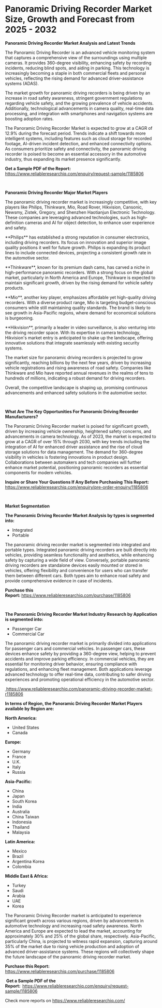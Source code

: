<p><h1>Panoramic Driving Recorder Market Size, Growth and Forecast from 2025 - 2032</h1></p><p><strong>Panoramic Driving Recorder Market Analysis and Latest Trends</strong></p>
<p><p>The Panoramic Driving Recorder is an advanced vehicle monitoring system that captures a comprehensive view of the surroundings using multiple cameras. It provides 360-degree visibility, enhancing safety by recording incidents, reducing blind spots, and aiding in parking. This technology is increasingly becoming a staple in both commercial fleets and personal vehicles, reflecting the rising demand for advanced driver-assistance systems (ADAS).</p><p>The market growth for panoramic driving recorders is being driven by an increase in road safety awareness, stringent government regulations regarding vehicle safety, and the growing prevalence of vehicle accidents. Additionally, technological advancements in camera quality, real-time data processing, and integration with smartphones and navigation systems are boosting adoption rates.</p><p>The Panoramic Driving Recorder Market is expected to grow at a CAGR of 12.9% during the forecast period. Trends indicate a shift towards more intelligent systems, including features such as cloud storage for recorded footage, AI-driven incident detection, and enhanced connectivity options. As consumers prioritize safety and connectivity, the panoramic driving recorder is poised to become an essential accessory in the automotive industry, thus expanding its market presence significantly.</p></p>
<p><strong>Get a Sample PDF of the Report:&nbsp;</strong> <a href="https://www.reliableresearchiq.com/enquiry/request-sample/1185806?utm_campaign=1900&utm_medium=2&utm_source=Github&utm_content=ia&utm_term=11012025&utm_id=panoramic-driving-recorder">https://www.reliableresearchiq.com/enquiry/request-sample/1185806</a></p>
<p>&nbsp;</p>
<p><strong>Panoramic Driving Recorder Major Market Players</strong></p>
<p><p>The panoramic driving recorder market is increasingly competitive, with key players like Philips, Thinkware, Mio, Road Rover, Hikvision, Cansonic, Newsmy, Zistek, Gregory, and Shenzhen Haotianjun Electronic Technology. These companies are leveraging advanced technologies, such as high-definition cameras and AI for object detection, to enhance user experience and safety.</p><p>**Philips** has established a strong reputation in consumer electronics, including driving recorders. Its focus on innovation and superior image quality positions it well for future growth. Philips is expanding its product lines to include connected devices, projecting a consistent growth rate in the automotive sector.</p><p>**Thinkware**, known for its premium dash cams, has carved a niche in high-performance panoramic recorders. With a strong focus on the global market, particularly in North America and Europe, Thinkware is expected to maintain significant growth, driven by the rising demand for vehicle safety products.</p><p>**Mio**, another key player, emphasizes affordable yet high-quality driving recorders. With a diverse product range, Mio is targeting budget-conscious consumers while still maintaining quality standards. The brand is likely to see growth in Asia-Pacific regions, where demand for economical solutions is burgeoning.</p><p>**Hikvision**, primarily a leader in video surveillance, is also venturing into the driving recorder space. With its expertise in camera technology, Hikvision's market entry is anticipated to shake up the landscape, offering innovative solutions that integrate seamlessly with existing security systems.</p><p>The market size for panoramic driving recorders is projected to grow significantly, reaching billions by the next few years, driven by increasing vehicle registrations and rising awareness of road safety. Companies like Thinkware and Mio have reported annual revenues in the realms of tens to hundreds of millions, indicating a robust demand for driving recorders.</p><p>Overall, the competitive landscape is shaping up, promising continuous advancements and enhanced safety solutions in the automotive sector.</p></p>
<p>&nbsp;</p>
<p><strong>What Are The Key Opportunities For Panoramic Driving Recorder Manufacturers?</strong></p>
<p><p>The Panoramic Driving Recorder market is poised for significant growth, driven by increasing vehicle ownership, heightened safety concerns, and advancements in camera technology. As of 2023, the market is expected to grow at a CAGR of over 15% through 2030, with key trends including the integration of AI for enhanced driver assistance and the rise of cloud storage solutions for data management. The demand for 360-degree visibility in vehicles is fostering innovations in product design. Collaborations between automakers and tech companies will further enhance market potential, positioning panoramic recorders as essential components for modern vehicles.</p></p>
<p><strong>Inquire or Share Your Questions If Any Before Purchasing This Report:</strong> <a href="https://www.reliableresearchiq.com/enquiry/pre-order-enquiry/1185806?utm_campaign=1900&utm_medium=2&utm_source=Github&utm_content=ia&utm_term=11012025&utm_id=panoramic-driving-recorder">https://www.reliableresearchiq.com/enquiry/pre-order-enquiry/1185806</a></p>
<p>&nbsp;</p>
<p><strong>Market Segmentation</strong></p>
<p><strong>The Panoramic Driving Recorder Market Analysis by types is segmented into:</strong></p>
<p><ul><li>Integrated</li><li>Portable</li></ul></p>
<p><p>The panoramic driving recorder market is segmented into integrated and portable types. Integrated panoramic driving recorders are built directly into vehicles, providing seamless functionality and aesthetics, while enhancing safety by capturing a wide field of view. Conversely, portable panoramic driving recorders are standalone devices easily mounted or stored in vehicles, offering flexibility and convenience for users who can transfer them between different cars. Both types aim to enhance road safety and provide comprehensive evidence in case of incidents.</p></p>
<p><strong>Purchase this Report:&nbsp;</strong><a href="https://www.reliableresearchiq.com/purchase/1185806?utm_campaign=1900&utm_medium=2&utm_source=Github&utm_content=ia&utm_term=11012025&utm_id=panoramic-driving-recorder">https://www.reliableresearchiq.com/purchase/1185806</a></p>
<p>&nbsp;</p>
<p><strong>The Panoramic Driving Recorder Market Industry Research by Application is segmented into:</strong></p>
<p><ul><li>Passenger Car</li><li>Commercial Car</li></ul></p>
<p><p>The panoramic driving recorder market is primarily divided into applications for passenger cars and commercial vehicles. In passenger cars, these devices enhance safety by providing a 360-degree view, helping to prevent accidents and improve parking efficiency. In commercial vehicles, they are essential for monitoring driver behavior, ensuring compliance with regulations, and enhancing fleet management. Both applications leverage advanced technology to offer real-time data, contributing to safer driving experiences and promoting operational efficiency in the automotive sector.</p></p>
<p><a href="https://www.reliableresearchiq.com/panoramic-driving-recorder-market-r1185806?utm_campaign=1900&utm_medium=2&utm_source=Github&utm_content=ia&utm_term=11012025&utm_id=panoramic-driving-recorder">&nbsp;https://www.reliableresearchiq.com/panoramic-driving-recorder-market-r1185806</a></p>
<p><strong>In terms of Region, the Panoramic Driving Recorder Market Players available by Region are:</strong></p>
<p>
    <p> <strong> North America: </strong>
        <ul>
            <li>United States</li>
            <li>Canada</li>
        </ul>
        </p> 
    <p> <strong> Europe: </strong>
        <ul>
            <li>Germany</li>
            <li>France</li>
            <li>U.K.</li>
            <li>Italy</li>
            <li>Russia</li>
        </ul>
        </p> 
    <p> <strong> Asia-Pacific: </strong>
        <ul>
            <li>China</li>
            <li>Japan</li>
            <li>South Korea</li>
            <li>India</li>
            <li>Australia</li>
            <li>China Taiwan</li>
            <li>Indonesia</li>
            <li>Thailand</li>
            <li>Malaysia</li>
        </ul>
        </p> 
    <p> <strong> Latin America: </strong>
        <ul>
            <li>Mexico</li>
            <li>Brazil</li>
            <li>Argentina Korea</li>
            <li>Colombia</li>
        </ul>
        </p> 
    <p> <strong> Middle East & Africa: </strong>
        <ul>
            <li>Turkey</li>
            <li>Saudi</li>
            <li>Arabia</li>
            <li>UAE</li>
            <li>Korea</li>
        </ul>
    </p>
    </p>
<p><p>The Panoramic Driving Recorder market is anticipated to experience significant growth across various regions, driven by advancements in automotive technology and increasing road safety awareness. North America and Europe are expected to lead the market, accounting for approximately 30% and 25% of the global share, respectively. Asia-Pacific, particularly China, is projected to witness rapid expansion, capturing around 35% of the market due to rising vehicle production and adoption of advanced driver-assistance systems. These regions will collectively shape the future landscape of the panoramic driving recorder market.</p></p>
<p><strong>Purchase this Report: </strong><a href="https://www.reliableresearchiq.com/purchase/1185806?utm_campaign=1900&utm_medium=2&utm_source=Github&utm_content=ia&utm_term=11012025&utm_id=panoramic-driving-recorder">https://www.reliableresearchiq.com/purchase/1185806</a></p>
<p>&nbsp;<strong>Get a Sample PDF of the Report:&nbsp;&nbsp;</strong><a href="https://www.reliableresearchiq.com/enquiry/request-sample/1185806?utm_campaign=1900&utm_medium=2&utm_source=Github&utm_content=ia&utm_term=11012025&utm_id=panoramic-driving-recorder">https://www.reliableresearchiq.com/enquiry/request-sample/1185806</a></p>
<p><strong></strong></p>
<p>Check more reports on <a href="https://www.reliableresearchiq.com/?utm_campaign=1900&utm_medium=2&utm_source=Github&utm_content=ia&utm_term=11012025&utm_id=panoramic-driving-recorder">https://www.reliableresearchiq.com/</a></p>